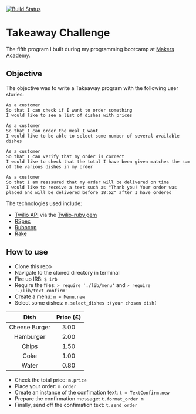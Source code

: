 [![Build Status](https://travis-ci.org/makersacademy/takeaway-challenge.svg?branch=master)](https://travis-ci.org/makersacademy/takeaway-challenge)

Takeaway Challenge
==================

The fifth program I built during my programming bootcamp at [Makers Academy](http://www.makersacademy.com/). 

Objective
------------

The objective was to write a Takeaway program with the following user stories:

```
As a customer
So that I can check if I want to order something
I would like to see a list of dishes with prices

As a customer
So that I can order the meal I want
I would like to be able to select some number of several available dishes

As a customer
So that I can verify that my order is correct
I would like to check that the total I have been given matches the sum of the various dishes in my order

As a customer
So that I am reassured that my order will be delivered on time
I would like to receive a text such as "Thank you! Your order was placed and will be delivered before 18:52" after I have ordered
```

The technologies used include:

* [Twilio API](https://www.twilio.com/sms) via the [Twilio-ruby gem](https://github.com/twilio/twilio-ruby)
* [RSpec](http://rspec.info/)
* [Rubocop](http://batsov.com/rubocop/)
* [Rake](https://github.com/ruby/rake)

How to use
--------------

* Clone this repo
* Navigate to the cloned directory in terminal
* Fire up IRB: `$ irb`
* Require the files: `> require './lib/menu'` and `> require './lib/text_confirm'`
* Create a menu: `m = Menu.new`
* Select some dishes: `m.select_dishes :(your chosen dish)`

|    Dish       |   Price (£)  |
| :-----------: | :-----------:|
| Cheese Burger | 3.00         |
| Hamburger     | 2.00         |
| Chips         | 1.50         |
| Coke          | 1.00         |
| Water         | 0.80         |

* Check the total price: `m.price`
* Place your order: `m.order`
* Create an instance of the confimation text: `t = TextConfirm.new`
* Prepare the confirmation message: `t.format_order m`
* Finally, send off the confimation text: `t.send_order`
